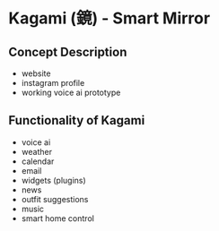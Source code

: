 # Kagami (鏡) - Smart Mirror
## Concept Description
- website
- instagram profile
- working voice ai prototype
## Functionality of Kagami
- voice ai
- weather
- calendar
- email
- widgets (plugins)
- news
- outfit suggestions
- music
- smart home control